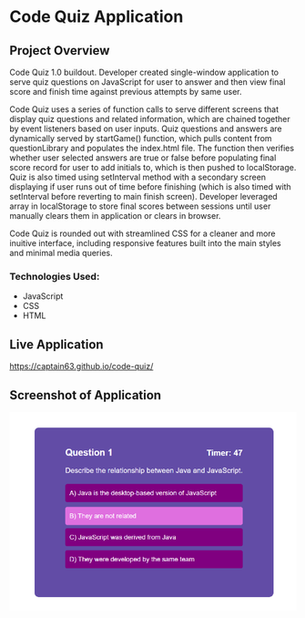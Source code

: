 # Code Quiz Application

## Project Overview
Code Quiz 1.0 buildout. Developer created single-window application to serve quiz questions on JavaScript for user to answer and then view final score and finish time against previous attempts by same user. 

Code Quiz uses a series of function calls to serve different screens that display quiz questions and related information, which are chained together by event listeners based on user inputs. Quiz questions and answers are dynamically served by startGame() function, which pulls content from questionLibrary and populates the index.html file. The function then verifies whether user selected answers are true or false before populating final score record for user to add initials to, which is then pushed to localStorage. Quiz is also timed using setInterval method with a secondary screen displaying if user runs out of time before finishing (which is also timed with setInterval before reverting to main finish screen). Developer leveraged array in localStorage to store final scores between sessions until user manually clears them in application or clears in browser.

Code Quiz is rounded out with streamlined CSS for a cleaner and more inuitive interface, including responsive features built into the main styles and minimal media queries.

### Technologies Used:
<ul>
<li>JavaScript</li>
<li>CSS</li>
<li>HTML</li>
</ul>

## Live Application
https://captain63.github.io/code-quiz/

## Screenshot of Application
![Screenshot of finished Code Quiz application with quiz in progress](./Assets/Images/finished-code-quiz.png)
